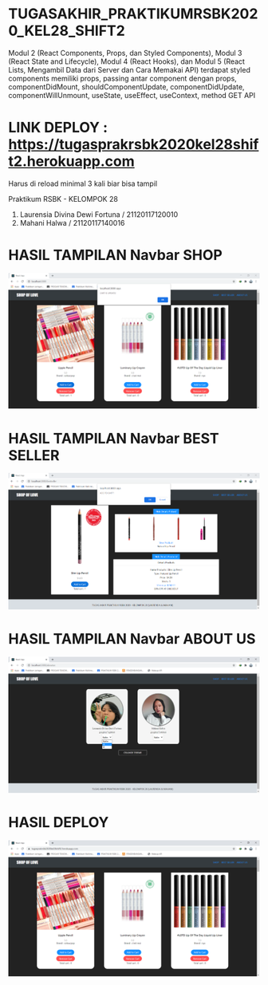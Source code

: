 # TUGASAKHIR_PRAKTIKUMRSBK2020_KEL28_SHIFT2
Modul 2 (React Components, Props, dan Styled Components), Modul 3 (React State and Lifecycle), Modul 4 (React Hooks), dan Modul 5 (React Lists, Mengambil Data dari Server dan Cara Memakai API) terdapat styled components memiliki props, passing antar component dengan props, componentDidMount, shouldComponentUpdate, componentDidUpdate, componentWillUnmount, useState, useEffect, useContext, method GET API

# LINK DEPLOY : https://tugasprakrsbk2020kel28shift2.herokuapp.com
Harus di reload minimal 3 kali biar bisa tampil

Praktikum RSBK - KELOMPOK 28
1. Laurensia Divina Dewi Fortuna / 21120117120010
2. Mahani Halwa / 21120117140016

# HASIL TAMPILAN Navbar SHOP
![Gambar1](https://github.com/laurensiaddf/TUGASAKHIR_PRAKTIKUMRSBK2020_KEL28_SHIFT2/blob/main/1%20Hasil%20Tampilan%20pada%20navbar%20SHOP.PNG)

# HASIL TAMPILAN Navbar BEST SELLER
![Gambar2](https://github.com/laurensiaddf/TUGASAKHIR_PRAKTIKUMRSBK2020_KEL28_SHIFT2/blob/main/2%20Hasil%20Tampilan%20pada%20navbar%20BEST%20SELLER.PNG)

# HASIL TAMPILAN Navbar ABOUT US
![Gambar3](https://github.com/laurensiaddf/TUGASAKHIR_PRAKTIKUMRSBK2020_KEL28_SHIFT2/blob/main/3%20Hasil%20Tampilan%20pada%20navbar%20ABOUT%20US.PNG)

# HASIL DEPLOY
![Gambar4](https://github.com/laurensiaddf/TUGASAKHIR_PRAKTIKUMRSBK2020_KEL28_SHIFT2/blob/main/4%20Hasil%20Deploy.PNG)
